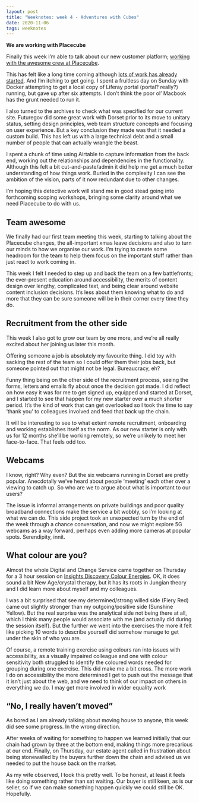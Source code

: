 ```yaml
---
layout: post
title: "Weeknotes: week 4 - Adventures with Cubes"
date: 2020-11-06
tags: weeknotes
---
```


**We are working with Placecube**

Finally this week I’m able to talk about our new customer platform; [working with the awesome crew at Placecube](https://www.placecube.com/dorset-selects-digital-place/).

This has felt like a long time coming although [lots of work has already started](/blog/2020/10/24/weeknotes-week-2). And I’m itching to get going. I spent a fruitless day on Sunday with Docker attempting to get a local copy of Liferay portal (portal? really?) running, but gave up after six attempts. I don’t think the poor ol’ Macbook has the grunt needed to run it.

I also turned to the archives to check what was specified for our current site. Futuregov did some great work with Dorset prior to its move to unitary status, setting design principles, web team structure concepts and focusing on user experience. But a key conclusion they made was that it needed a custom build. This has left us with a large technical debt and a small number of people that can actually wrangle the beast.

I spent a chunk of time using Airtable to capture information from the back end, working out the relationships and dependencies in the functionality. Although this felt a bit cut-and-paste/admin it did help me get a much better understanding of how things work. Buried in the complexity I can see the ambition of the vision, parts of it now redundant due to other changes.

I’m hoping this detective work will stand me in good stead going into forthcoming scoping workshops, bringing some clarity around what we need Placecube to do with us.

## Team awesome

We finally had our first team meeting this week, starting to talking about the Placecube changes, the all-important xmas leave decisions and also to turn our minds to how we organise our work. I’m trying to create some headroom for the team to help them focus on the important stuff rather than just react to work coming in.

This week I felt I needed to step up and back the team on a few battlefronts; the ever-present education around accessibility, the merits of content design over lengthy, complicated text, and being clear around website content inclusion decisions. It’s less about them knowing what to do and more that they can be sure someone will be in their corner every time they do.

## Recruitment from the other side

This week I also got to grow our team by one more, and we’re all really excited about her joining us later this month.

Offering someone a job is absolutely my favourite thing. I did toy with sacking the rest of the team so I could offer them their jobs back, but someone pointed out that might not be legal. Bureaucracy, eh?

Funny thing being on the other side of the recruitment process, seeing the forms, letters and emails fly about once the decision got made. I did reflect on how easy it was for me to get signed up, equipped and started at Dorset, and I started to see that happen for my new starter over a much shorter period. It’s the kind of work that can get overlooked so I took the time to say ‘thank you’ to colleagues involved and feed that back up the chain.

It will be interesting to see to what extent remote recruitment, onboarding and working establishes itself as the norm. As our new starter is only with us for 12 months she’ll be working remotely, so we’re unlikely to meet her face-to-face. That feels odd too.

## Webcams

I know, right? Why even? But the six webcams running in Dorset are pretty popular. Anecdotally we’ve heard about people ‘meeting’ each other over a viewing to catch up. So who are we to argue about what is important to our users?

The issue is informal arrangements on private buildings and poor quality broadband connections make the service a bit wobbly, so I’m looking at what we can do. This side project took an unexpected turn by the end of the week through a chance conversation, and now we might explore 5G webcams as a way forward, perhaps even adding more cameras at popular spots. Serendipity, innit.

## What colour are you?

Almost the whole Digital and Change Service came together on Thursday for a 3 hour session on [Insights Discovery Colour Energies](https://www.thecolourworks.com/insights-discovery-colour-types-guide/). OK, it does sound a bit New Age/crystal therapy, but it has its roots in Jungian theory and I did learn more about myself and my colleagues.

I was a bit surprised that see my determined/strong willed side (Fiery Red) came out slightly stronger than my outgoing/positive side (Sunshine Yellow). But the real surprise was the analytical side not being there at all, which I think many people would associate with me (and actually did during the session itself). But the further we went into the exercises the more it felt like picking 10 words to describe yourself did somehow manage to get under the skin of who you are.

Of course, a remote training exercise using colours ran into issues with accessibility, as a visually impaired colleague and one with colour sensitivity both struggled to identify the coloured words needed for grouping during one exercise. This did make me a bit cross. The more work I do on accessibility the more determined I get to push out the message that it isn’t just about the web, and we need to think of our impact on others in everything we do. I may get more involved in wider equality work

## “No, I really haven’t moved”

As bored as I am already talking about moving house to anyone, this week did see some progress. In the wrong direction.

After weeks of waiting for something to happen we learned initially that our chain had grown by three at the bottom end, making things more precarious at our end. Finally, on Thursday, our estate agent called in frustration about being stonewalled by the buyers further down the chain and advised us we needed to put the house back on the market.

As my wife observed, I took this pretty well. To be honest, at least it feels like doing something rather than sat waiting. Our buyer is still keen, as is our seller, so if we can make something happen quickly we could still be OK. Hopefully.

